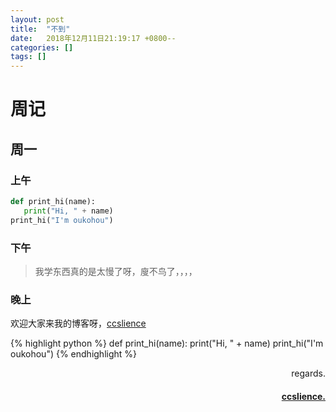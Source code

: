 ```yaml
---
layout: post
title:  "不到"
date:   2018年12月11日21:19:17 +0800--
categories: []
tags: []  
---
```

# 周记

## 周一

### 上午
``` python
def print_hi(name):
   print("Hi, " + name)
print_hi("I'm oukohou")
```

### 下午

> 我学东西真的是太慢了呀，廋不鸟了，，，，

### 晚上
欢迎大家来我的博客呀，[ccslience](http://ccslience.oukohou.wang/)




{% highlight python %}
def print_hi(name):
   print("Hi, " + name)
print_hi("I'm oukohou")
{% endhighlight %}

<p  align="right">regards.</p>
<h4 align="right">
    <a href="http://ccslience.oukohou.wang/">
        ccslience.
    </a>
</h4>

